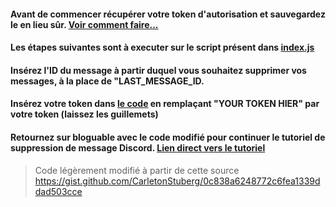 #### Avant de commencer récupérer votre token d'autorisation et sauvegardez le en lieu sûr. [Voir comment faire...](https://bloguable.com/recuperer-son-token-discord-manuellement/) 

#### Les étapes suivantes sont à executer sur le script présent dans [index.js](https://github.com/planetenamek/delete-message-discord/blob/master/index.js)

#### Insérez l'ID du message à partir duquel vous souhaitez supprimer vos messages, à la place de "LAST_MESSAGE_ID. 

#### Insérez votre token dans [le code](https://github.com/planetenamek/delete-message-discord/blob/master/index.js) en remplaçant "YOUR TOKEN HIER" par votre token (laissez les guillemets)

#### Retournez sur bloguable avec le code modifié pour continuer le tutoriel de suppression de message Discord. [Lien direct vers le tutoriel](https://bloguable.com)

> Code légèrement modifié à partir de cette source https://gist.github.com/CarletonStuberg/0c838a6248772c6fea1339ddad503cce 
